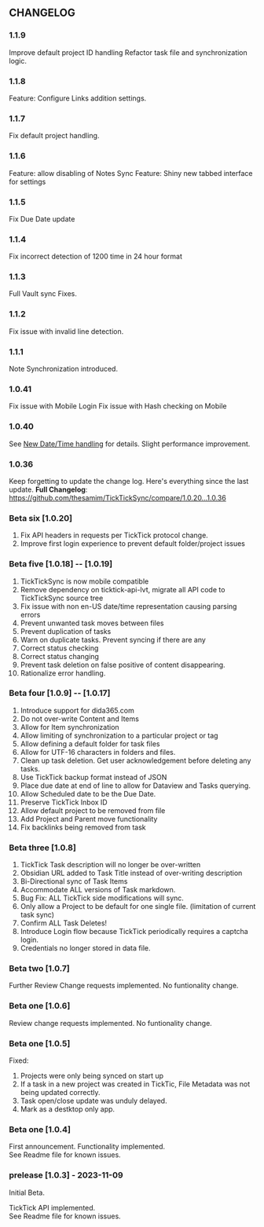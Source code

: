 ## CHANGELOG
### 1.1.9

Improve default project ID handling
Refactor task file and synchronization logic. 

### 1.1.8

Feature: Configure Links addition settings.

### 1.1.7

Fix default project handling.

### 1.1.6

Feature: allow disabling of Notes Sync
Feature: Shiny new tabbed interface for settings

### 1.1.5

Fix Due Date update

### 1.1.4

Fix incorrect detection of 1200 time in 24 hour format

### 1.1.3

Full Vault sync Fixes.

### 1.1.2

Fix issue with invalid line detection.

### 1.1.1

Note Synchronization introduced.

### 1.0.41

Fix issue with Mobile Login
Fix issue with Hash checking on Mobile

### 1.0.40
See [New Date/Time handling](https://github.com/thesamim/TickTickSync/wiki/Notable-Changes#changes-from-1036-to-1040----new-datetime-handling) for details.
Slight performance improvement.

### 1.0.36
Keep forgetting to update the change log. Here's everything since the last update. 
**Full Changelog**: https://github.com/thesamim/TickTickSync/compare/1.0.20...1.0.36

### Beta six \[1.0.20\]

1. Fix API headers in requests per TickTick protocol change.
2. Improve first login experience to prevent default folder/project issues

### Beta five \[1.0.18\] -- \[1.0.19\]

1. TickTickSync is now mobile compatible
2. Remove dependency on ticktick-api-lvt, migrate all API code to TickTickSync source tree
3. Fix issue with non en-US date/time representation causing parsing errors
4. Prevent unwanted task moves between files
5. Prevent duplication of tasks
6. Warn on duplicate tasks. Prevent syncing if there are any
7. Correct status checking
8. Correct status changing
9. Prevent task deletion on false positive of content disappearing.
10. Rationalize error handling.


### Beta four \[1.0.9\] -- \[1.0.17\]

1. Introduce support for dida365.com
2. Do not over-write Content and Items
3. Allow for Item synchronization
4. Allow limiting of synchronization to a particular project or tag
5. Allow defining a default folder for task files
6. Allow for UTF-16 characters in folders and files.
7. Clean up task deletion. Get user acknowledgement before deleting any tasks.
8. Use TickTick backup format instead of JSON
9. Place due date at end of line to allow for Dataview and Tasks querying.
10. Allow Scheduled date to be the Due Date.
11. Preserve TickTick Inbox ID
12. Allow default project to be removed from file
13. Add Project and Parent move functionality
14. Fix backlinks being removed from task

### Beta three \[1.0.8\]

1.  TickTick Task description will no longer be over-written
2.  Obsidian URL added to Task Title instead of over-writing description
3.  Bi-Directional sync of Task Items
4.  Accommodate ALL versions of Task markdown.
5.  Bug Fix: ALL TickTick side modifications will sync.
6.  Only allow a Project to be default for one single file. (limitation of current task sync)
7.  Confirm ALL Task Deletes!
8.  Introduce Login flow because TickTick periodically requires a captcha login.
9.  Credentials no longer stored in data file.

### Beta two \[1.0.7\]

Further Review Change requests implemented. No funtionality change.

### Beta one \[1.0.6\]

Review change requests implemented. No funtionality change.

### Beta one \[1.0.5\]

Fixed:

1.  Projects were only being synced on start up
2.  If a task in a new project was created in TickTic, File Metadata was not being updated correctly.
3.  Task open/close update was unduly delayed.
4.  Mark as a destktop only app.

### Beta one \[1.0.4\]

First announcement. Functionality implemented.  
See Readme file for known issues.

### prelease \[1.0.3\] - 2023-11-09

Initial Beta.

TickTick API implemented.  
See Readme file for known issues.
